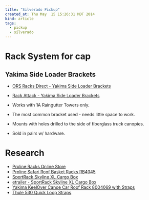 ```yaml
---
title: "Silverado Pickup"
created_at: Thu May  15 15:26:31 MDT 2014
kind: article
tags:
  - pickup
  - silverado
---
```


# Rack System for cap

## Yakima Side Loader Brackets

* [ORS Racks Direct - Yakima Side Loader Brackets](http://www.orsracksdirect.com/yakima-8008002.html)
* [Rack Attack - Yakima Side Loader Brackets](http://www.rackattack.com/product-pages/yakima-side-loader-bracket.asp)

* Works with 1A Raingutter Towers only.
* The most common bracket used - needs little space to work.
* Mounts with holes drilled to the side of fiberglass truck canopies.
* Sold in pairs w/ hardware.

# Research

* [Proline Racks Online Store](http://www.prolineracks.com/)
* [Proline Safari Roof Basket Racks RB4045](http://www.prolineracks.com/Proline-safari-roof-racks.html)
* [SportRack Skyline XL Cargo Box](http://www.sportrack.com/p/skyline-xl-cargo-box?pp=24)
* [etrailer - SportRack Skyline XL Cargo Box](http://www.etrailer.com/Roof-Cargo-Carrier/SportRack/SR7095.html)
* [Yakima KeelOver Canoe Car Roof Rack  8004069 with Straps](http://www.prolineracks.com/yakima-keelover-canoe-rack-8004069.html)
* [Thule 530 Quick Loop Straps](http://www.orsracksdirect.com/thule-530-quick-loop-strap.html)

